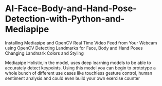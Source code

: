 # AI-Face-Body-and-Hand-Pose-Detection-with-Python-and-Mediapipe
Installing Mediapipe and OpenCV
Real Time Video Feed from Your Webcam using OpenCV Detecting Landmarks for Face, Body and Hand Poses
Changing Landmark Colors and Styling

Mediapipe Holistic,in the model, uses deep learning models to be able to accurately detect keypoints. Using this model you can begin to prototype a whole bunch of different use cases like touchless gesture control, human sentiment analysis and could even build your own exercise counter
